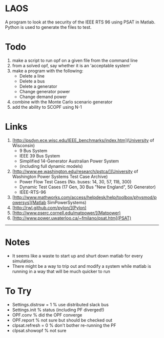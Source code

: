 
LAOS
====

A program to look at the security of the IEEE RTS 96 using PSAT in Matlab. Python is used to generate the files to test. 

Todo
====

 1. make a script to run opf on a given file from the command line
 2. from a solved opf, say whether it is an 'acceptable system'
 3. make a program with the following:
     * Delete a line
     * Delete a bus
     * Delete a generator
     * Change generator power
     * Change demand power   
 4. combine with the Monte Carlo scenario generator
 5. add the ability to SCOPF using N-1

Links
=====

 1. [http://psdyn.ece.wisc.edu/IEEE_benchmarks/index.htm](University of Wisconsin) 
     * 9 Bus System
     * IEEE 39 Bus System
     * Simplified 14-Generator Australian Power System
     * (including full dynamic models)
 2. [http://www.ee.washington.edu/research/pstca/](University of Washington Power Systems Test Case Archive)
     * Power Flow Test Cases (No. buses: 14, 30, 57, 118, 300)
     * Dynamic Test Cases (17 Gen, 30 Bus "New England", 50 Generator)
     * IEEE-RTS-96
 3. [http://www.mathworks.com/access/helpdesk/help/toolbox/physmod/powersys](Matlab SimPowerSystems)
 4. [http://rwl.github.com/pylon/](Pylon)
 5. [http://www.pserc.cornell.edu/matpower/](Matpower)
 6. [http://www.power.uwaterloo.ca/~fmilano/psat.htm](PSAT)

* * * * *

Notes
=====

 * It seems like a waste to start up and shurt down matlab for every simulation.
 * There might be a way to trip out and modify a system while matlab is running in a way that will be much quicker to run

To Try
======

 - Settings.distrsw = 1 % use distributed slack bus
 - Settings.init % status (including PF diverged!)
 - OPF.conv % did the OPF converge
 - OPF.report % not sure but should be checked out
 - clpsat.refresh = 0 % don't bother re-running the PF
 - clpsat.showopf % not sure
